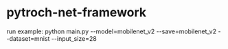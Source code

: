 # pytroch-net-framework
run example:
  python main.py --model=mobilenet_v2 --save=mobilenet_v2 --dataset=mnist --input_size=28
